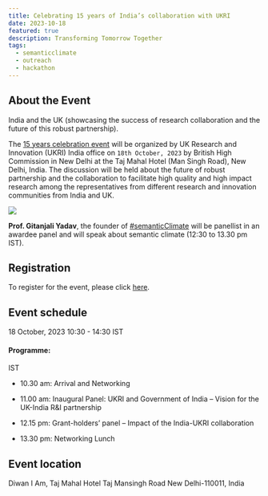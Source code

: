 ```yaml
---
title: Celebrating 15 years of India’s collaboration with UKRI 
date: 2023-10-18
featured: true
description: Transforming Tomorrow Together 
tags:
  - semanticclimate
  - outreach
  - hackathon
---
```

## About the Event
India and the UK (showcasing the success of research collaboration and the future of this robust partnership).


The [15 years celebration event](https://www.eventbrite.com/e/transforming-tomorrow-together-ukri-india-15th-anniversary-tickets-715227634107?aff=oddtdtcreator) will be organized by UK Research and Innovation (UKRI) India office on `18th October, 2023` by British High Commission in New Delhi at the Taj Mahal Hotel (Man Singh Road), New Delhi, India. The discussion will be held about the future of robust partnership and the collaboration to facilitate high quality and high impact research among the representatives from different research and innovation communities from India and UK. 

<img src = "/p/static/img/ukri.jpg">


 **Prof. Gitanjali Yadav**, the founder of [#semanticClimate](https://semanticclimate.org/p/en/) will be panellist in an awardee panel and will speak about semantic climate (12:30 to 13.30 pm IST).

## Registration
To register for the event, please click [here](https://www.eventbrite.com/e/transforming-tomorrow-together-ukri-india-15th-anniversary-tickets-715227634107?aff=oddtdtcreator).

## Event schedule
18 October, 2023
10:30 - 14:30 IST 

#### Programme:
IST

- 10.30 am: Arrival and Networking

- 11.00 am: Inaugural Panel: UKRI and Government of India – Vision for the UK-India R&I partnership

- 12.15 pm: Grant-holders’ panel – Impact of the India-UKRI collaboration

- 13.30 pm: Networking Lunch

## Event location
Diwan I Am, Taj Mahal Hotel
Taj Mansingh Road New Delhi-110011, India


